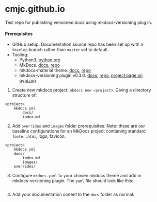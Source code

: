 # cmjc.github.io

Test repo for publishing versioned docs using mkdocs-versioning plug in.

#### Prerequisites
- GitHub setup. Documentation source repo has been set up with a `develop` branch rather than `master` set to default.
- Tooling:
	- Python3. [python.org](https://www.python.org/downloads/release)
	- MkDocs. [docs](https://www.mkdocs.org), [repo](https://github.com/mkdocs/mkdocs/)
	- mkdocs-material theme. [docs](https://squidfunk.github.io/mkdocs-material/), [repo](https://github.com/squidfunk/mkdocs-material)
	- mkdocs-versioning plugin v0.3.0.  [docs](https://zayd62.github.io/mkdocs-versioning/0.3.0/), [repo](https://github.com/zayd62/mkdocs-versioning/), [project page on pypi.org](https://pypi.org/project/mkdocs-versioning/)

1. Create new mkdocs project. `mkdocs new <project>`. Giving a directory structure of:

```
<project>
	mkdocs.yml
		docs/
		index.md
```

2. Add `overrides` and `images` folder prerequisites. Note: these are our baseline configurations for an MkDocs project contianing standard `footer.html`, logo, favicon. 

```
<project>
	mkdocs.yml
	docs/
		index.md
		images/
	overrides/

```

3. Configure `mkdocs.yaml` to your chosen mkdocs theme and add in mkdocs-versioning plugin. The `yaml` file should look like this:

```

```

4. Add your documentation conent to the `docs` folder as normal.
